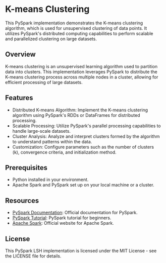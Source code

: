 # K-means Clustering
This PySpark implementation demonstrates the K-means clustering algorithm, which is used for unsupervised clustering of data points. It utilizes PySpark's distributed computing capabilities to perform scalable and parallelized clustering on large datasets.

## Overview
K-means clustering is an unsupervised learning algorithm used to partition data into clusters. This implementation leverages PySpark to distribute the K-means clustering process across multiple nodes in a cluster, allowing for efficient processing of large datasets.

## Features
* Distributed K-means Algorithm: Implement the K-means clustering algorithm using PySpark's RDDs or DataFrames for distributed processing.
* Scalable Processing: Utilize PySpark's parallel processing capabilities to handle large-scale datasets.
* Cluster Analysis: Analyze and interpret clusters formed by the algorithm to understand patterns within the data.
* Customization: Configure parameters such as the number of clusters (k), convergence criteria, and initialization method.
## Prerequisites
* Python installed in your environment.
* Apache Spark and PySpark set up on your local machine or a cluster.

## Resources
* [PySpark Documentation](https://spark.apache.org/docs/latest/api/python/index.html): Official documentation for PySpark.
* [PySpark Tutorial](https://spark.apache.org/docs/latest/api/python/getting_started/index.html): PySpark tutorial for beginners.
* [Apache Spark](https://spark.apache.org/): Official website for Apache Spark.

## License
This PySpark LSH implementation is licensed under the MIT License - see the LICENSE file for details.
